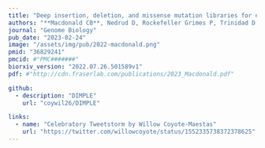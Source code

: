 ```yaml
---
title: "Deep insertion, deletion, and missense mutation libraries for exploring protein variation in evolution, disease, and biology"
authors: "**Macdonald CB**, Nedrud D, Rockefeller Grimes P, Trinidad D, **Fraser JS**, Coyote-Maestas W"
journal: "Genome Biology"
pub_date: "2023-02-24"
image: "/assets/img/pub/2022-macdonald.png"
pmid: "36829241"
pmcid: #"PMC#######"
biorxiv_version: "2022.07.26.501589v1"
pdf: #"http://cdn.fraserlab.com/publications/2023_Macdonald.pdf"

github:
  - description: "DIMPLE"
    url: "coywil26/DIMPLE"

links:
  - name: "Celebratory Tweetstorm by Willow Coyote-Maestas"
    url: "https://twitter.com/willowcoyote/status/1552335738372378625"
---
```

